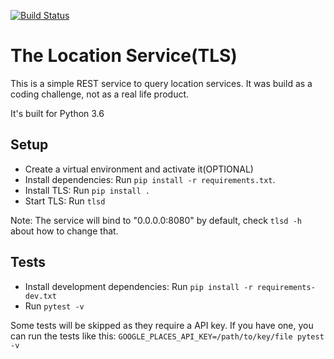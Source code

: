 [![Build Status](https://travis-ci.org/systemstart/tls.svg?branch=master)](https://travis-ci.org/systemstart/tls)

The Location Service(TLS)
=========================

This is a simple REST service to query location services. It was build as a 
coding challenge, not as a real life product.

It's built for Python 3.6

Setup
-----

* Create a virtual environment and activate it(OPTIONAL)
* Install dependencies: Run `pip install -r requirements.txt`.
* Install TLS: Run `pip install .`
* Start TLS: Run `tlsd`

Note: The service will bind to "0.0.0.0:8080" by default, check `tlsd -h`
about how to change that.

Tests
-----

* Install development dependencies: Run `pip install -r requirements-dev.txt`
* Run `pytest -v`

Some tests will be skipped as they require a API key. If you have one, 
you can run the tests like this: `GOOGLE_PLACES_API_KEY=/path/to/key/file pytest -v`
